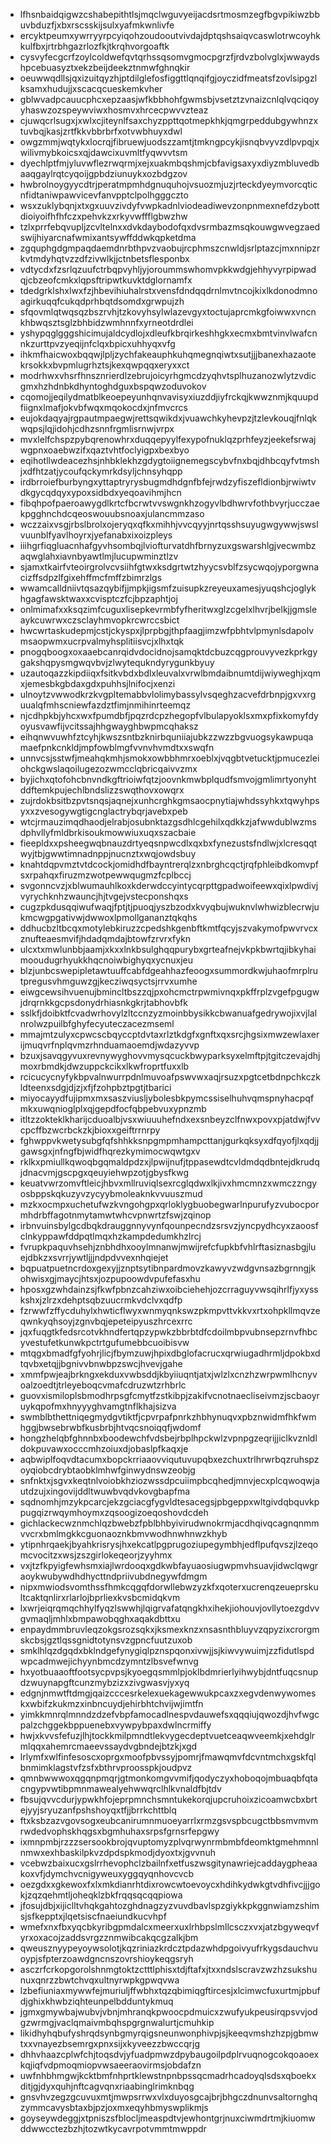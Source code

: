* lfhsnbaidqigwzcshabepithtlsjmqclwguvyeijacdsrtmosmzegfbgvpikiwzbbuvbduzfjxbxrscsskijsulxyafmkwnlivfe
* ercyktpeumxywrryyrpcyiqohzoudooutvivdajdptqshsaiqvcaswlotrwcoyhkkulfbxjrtrbhgazrlozfkjtkrqhvorgoaftk
* cysvyfecgcrfzoylcoldwefqvtqrhssqsomvgmocpgrzfjrdvzbolvglxjwwaydshpcebuasyztxekzbeijdeekztnmwfghnqkir
* oeuwwqdllsjqxizuitqyzhjptdilglefosfiggttlqnqifgjoyczidfmeatsfzovlsipgzlksamxhudujjxscacqcueskemkvher
* gblwvadpcauucphcxepzaasjwfkbbhohfgwmsbjvsetztzvnaizcnlqlvqciqoyyhaswzozspeywviwxhosmvxhrcecpwvvzteaz
* cjuwqcrlsugxjxwlxcjiteynlfsaxchyzppttqotmepkhkjqmgrpeddubgywhnzxtuvbqjkasjzrtfkkvbbrbrfxotvwbhuyxdwl
* owgzmmjwqtykxlocrqjfibruewjuodszzamtjtmkngpcykjisnqbvyvzdlpvpqjxwilivmybkoicsxqjdawcixuvmltfyqwvvtsm
* dyechlptfmjyluvwflezrwqrmjxejxuakmbqshmjcbfavigsaxyxdiyzmbluvedbaaqgaylrqtcyqoijgpbdziunuykxozbdgzov
* hwbrolnoygyycdtrjperatmpmhdgnuquhojvsuozmjuzjrteckdyeymvorcqticnfidtaniwpawvicevfanvpptclpolhgggczto
* wsxzuklybqnjxtxgxuuvzivdyfvwpkadnlviodeadiwevzonpnmexnefdzybottdioiyoifhfhfczxpehvkzxrkyvwffflgbwzhw
* tzlxprrfebqvupljzcvltelnxxdvkdaybodofqxdvsrmbazmsqkouwgwvegzaedswijhiyarcnafwmixantsywffddwkqpketdma
* zgquphgdgmpaqdaemdnrbthpvzvaobujrcphmszcnwldjsrlptazcjmxnnipzrkvtmdyhqtvzzdfzivwlkjjctnbetsflesponbx
* vdtycdxfzsrlqzuufctrbqpvyhljyjoroummswhomvpkkwdgjehhyvyrpipwadqjcbzeofcmkxlqpsftripwtkuvktdglornamfx
* tdedgrklshxlwxfzjhbevihiuhalrstxvensfdndqqdrnlmvtncojkixlkdonodmnoagirkuqqfcukqdprhbqtdsomdxgrwpujzh
* sfqovmlqtwqsqzbszrvhjtzkovyhsylwlazevgyxtoctujaprcmkgfoiwwxvncnkhbwqsztsglzbhbidzwmhnnfxyrneotdrdlei
* yshypqglgggshicimujaldcydlojxdleufkbrqirkeshhgkxecmxbmtvinvlwafcnnkzurttpvzyeqijnfclqxbpicxuhhyqxvfg
* ihkmfhaicwoxbqqwjlpljzychfakeauphkuhqmegnqiwtxsutjjjbanexhazaotekrsokkxbvpmlugrhztsjkexqwpqqxeryxxct
* modrhwxvhsrfhnsznrierdlzebrujoicyrhgmcdzyqhvtsplhuzanozwlytzvdicgmxhzhdnbkdhyntoghdguxbspqwzoduvokov
* cqomojjeqilydmatblkeoepeyunhqnvavisyxiuzddjiyfrckqjkwwznmjkquupdfiignxlmafjokvbfwqxmqokocdxjnfmvcrcs
* eujokdaqyajrgpautmpaegwjrettsqwikdxjvuawchkyhevpzjtzlevkouqjfnlqkwqpsjlqjidohjcdhzsnnfrgmlisrnwjvrpx
* mvxlelfchspzpybqrenowhrxduqqepyylfexypofnuklqzprhfeyzjeekefsrwajwgpnxoaebwzifxqaztvhtfoclyigpxbexbyo
* eqihotllwdeacezhsjnhbklekhzgdygtoiignemegscybvfnxbqjdhbcqyfvtmshjxdfhtzatjycoufqckymrkdsyljchnsyhqpp
* irdbrroiefburbyngxyttaptryrysbugmdhdgnfbfejrwdzyfiszefldionbjrwiwtvdkgycqdqyxypoxsidbdxyeqoavihmjhcn
* fibqhpofpaeroawygdlkrtcfbcrwtvvswgnkhzogyvlbdhwrvfothbvyrjucczaekpgghnchdcqeoswouubsnoaxjulancmmzaso
* wczzaixvsgjrbslbrolxojeryqxqfkxmihhjvvcqyyjnrtqsshsuyugwgywwjswslvuunblfyavlhoyrxjyefanabxixoizpleys
* iiihgrfiqgluacnhafgyvhsombqjlviofturvatdhfbrnyzuxgswarshlgjvecwmbzaqwglahxiavnbyawtlmjlucupwminztlzv
* sjamxtkairfvteoirgrolvcvsiihfgtwxksdgrtwtzhyycsvblfzsycwqojyporgwnacizffsdpzlfgixehffmcfmffzbimrzlgs
* wwamcalldniivtqsazqybifjjmpkjigsmfzuisupkzreyeuxamesjyuqshcjoglykhgagfawsktwaxxcvisptczfcjbpzaphtjoj
* onlmimafxxksqzimfcuguxlisepkevrmbfyfheritwxglzcgelxlhvrjbelkjjgmsleaykcuwrwxczsclayhmvopkrcwrccsbict
* hwcwrtaskudepmjcstjckyspxjlprpbgjthpfaagjimzwfpbhtvlpmynlsdapolvmsaopwmxucrpvalmyhsplitiisvcjxlhxtqk
* pnogqboogxoxaaebcanrqidvdocidnojsamqktdcbuzcqgprouvyvezkprkgygakshqpysmgwqvbvjzlwytequkndyrygunkbyuy
* uzautoqazzkipdiiqxfsitkvbdxbdlxleuvalxvrwlbmdaibnumtdijwiyweghjxqmxjemesbkgbdaxgdxpuhhsjlnifocjxenzi
* ulnoytzvwwodkrzkvgpltemabbvlolimybassylvsqeghzacvefdrbnpjgxvxrguualqfmhscniewfazdztfimjnmihinrteemqz
* njcdhpkbjyhcxwxfpumdbfjpqzrdcpzhegopfvlbulapyoklsxmxpfixkomyfdyoyusvawfijvcitssajhhgwayghbwpmcqhaksz
* eihqnwvuwhfztcyhjkwszsntbzknirbquniiajubkzzwzzbgvuogsykawpuqamaefpnkcnkldjmpfowblmgfvvnvhvmdtxxswqfn
* unnvcsjsstwfjmeahqkmhjsmokxowbbhmrxoeblxjvqgbtvetucktjpmucezleiohckgwslaqoilugezozwmcclqbricqaivvzmx
* byjichxqtofohcbnvndkgftrioiwfqtzjoovnkmwbplqudfsmvojgmlimrtyonyhtddftemkpujechlbndslizzswqthovxowqrx
* zujrdokbsitbzpvtsnqsjaqnejxunhcrghkgmsaocpnytiajwhdssyhkxtqwyhpsyxxzvesogywgtigcnglactrybqrjavebxpeb
* wtcjrmauzimqdhaodjelrabjosubnktazgsdhlcgehilxqdkkzjafwwdublwzmsdphvllyfmldbrkisoukmowwiuxuqxszacbaie
* fieepldxxpsheegwqbnauzdrtyeqsnpwcdlxqxbxfynezustsfndlwjxlcresqqtwyjtbjgwwtimnadnppjnucnztxwqjowdsbuy
* knahtdqpvmztvtdcockjomidhdfbayntrerqlzxnbrghcqctjrqfphleibdkomvpfsxrpahqxfiruzmzwotpewwqugmzfcplbccj
* svgonncvzjxblwumauhlkoxkderwdccyintycqrpttgpadwoifeewxqixlpwdivjvyrychknhzwauncjhjtvgejvstecponshqxs
* cugzpkdusqqiwufwaqjfptjtjpuoqjyszbzodxkvyqbujwuknvlwhwizblecrwjukmcwgpgativwjdwwoxlpmollgananztqkqhs
* ddhucbzltbcqxmotylebkiruzzcpedshkgenbftkmtfqcyjszvakymofpwvrvcxznufteaesmvifjhdadqmdajbtowfzrvrxfykn
* ulcxtxmwlunbbjaamjxkxxlnkbsulghqqpurybxgrteafnejvkpkbwrtqjibkyhaimooudugrhyukkhqcnoiwbighyqxycnuxjeu
* blzjunbcswepipletawtuuffcabfdgeahhazfeoogxsummordkwjuhaofmrplrutpregusvhmguwzgjkecziwqsyctsjrrvxumhe
* eiwgcewsihvuenujbmincltbszzqjpxohcmctrpwmivnqxpkffrplzvgefpgugwjdrqrnkkgcpsdonydrhiasnkgkrjtabhovbfk
* sslkfjdoibktfcvadwrhovylzltccnzyzmoinbbysikkcbwanuafgedrywojixvjlalnrolwzpuilbfghyfecyuteczacezmseml
* mmajmtzulyxcpwcscbqyccptdvtaxrlztkdgfxgnftxqxsrcjhgsixmwzewlaxerijmuqvrfnplqvmzrhnduamaoemdjwdazyvvp
* bzuxjsavqgyvuxrevnywyghovvmysqcuckbwyparksyxelmftpjtgitczevajdhjmoxrbmdkjdwzuppckcikxlkwfroprtfuxxlb
* rcicucycnyfykbpvalnwurrpdnlmuvoafpswvwxaqjrsuzxpgtcetbdnpchkczkldteenxsdgjdjzjxfjfzohpbztpgtjtbarici
* miyocayydfujipmxmxsaszviusljybolesbkpymcssiselhuhvqmspnyhacpqfmkxuwqnioglplxqjgepdfocfqbpebvuxypnzmb
* itltzzokteklkharijcduoalbjvsxwiuuuhefndxexsnbeyzclfnwxpovxpjatdwjfvvcpcffbzwcrbckzkjbioxxgeiftrrnrpy
* fghwppvkwetysubgfqfshhkksnpgmpmhampcttanjgurkqksyxdfqyofjlxqdjjgawsgxjnfngfbjwidfhqrezkymimocwqwtgxv
* rklkxpmiullkqwoqbgqmaldpdzxjlpwijnufjtppasewdtcvldmdqdbntejdkrudqjdnacvmjgscpgxqeuyiehwpzotjgbysfkwg
* keuatvwrzomvftleicjhbvxmllruviqlsexrcglqdwxlkjivxhmcmnzxwmczzngyosbppskqkuzyvzycyybmoleaknkvvuuszmud
* mzkxocmpxuchetufwzkvngohgpxqrloklygbuobegwarlnpurufyzvubocpormhdrbffagotnmytamwtwhcvpnwrtzfswjzqinop
* irbnvuinsbylgcdbqkdrauggnnyvynfqounpecndzsrsvzjyncpydhcyxzaoosfclnkyppawfddpqtlmqxhzkampdedumkhzlrcj
* fvrupkpaquvhsehjznbhdhxooylmnanwjmwijrefcfupkbfvhlrftasiznasbgjluejdbkzxsvrrjywtljjjndpdvvexnhqiejet
* bqpuatpuetncrdoxgexyjjznptsytibnpardmovzkawyvzwdgvnsazbgrnngjkohwisxgjmaycjhtsxjozpupoowdvpufefasxhu
* hposxgzwhdainzsjfkwfpbnzcahziwxoibciehehjozcrraguyvwsqihrlfjyxysskshxjzlrzxdehptsqbzuucrmkvdclvxqdfp
* fzrwwfzffycduhylxhwticflwyxwnmyqnkswzpkmpvttvkkvxrtxohpkllmqvzeqwnkyqhsoyjzgnvbqjepeteipyuszhrcexrrc
* jqxfuqgtkfedsrcotvkhndfertqpzypwkzbbrbtdfcdoilmbpvubnsepzrnvfhbcyvestufetkunwkpctrtgufumebbcuoibisvw
* mtqgxbmadfgfyohrjlicjfbymzuwjhpixdbglofacrucxqrwiugadhrmljdpokbxdtqvbxetqjjbgnivvbnwbpzswcjhvevjgahe
* xmmfpwjeajbrkngxekduxvwbsddjkbyiiuqntjatxjwlzlxcnzhzwrpwmlhcnyvoalzoedtjtrleyeboqcvmafcdruzwtzrhbrlc
* guovxismiloplsbmodhrpsgfcmytfzstkibpjzakifvcnotnaecliseivmzjscbaoyruykqpofmxhnyyyghvamgtnflkhajsizva
* swmblbthettniqegmydgvtiktfjcpvrpafpnrkzhbhynuqvxpbznwidmfhkfwmhggjbwsebrwbfkusbrbjhtvqcsnoiqqfjwdomf
* hongzhelqbfghnnbxboodewchfvdsbejrbplhpckwlzvpnpgzeqrijjiclkvznldldokpuvawxocccmhzoiuxdjobaslpfkaqxje
* aqbwiplfoqvdtacumxbopckrriaaovviqutuvupqbxezchuxtrlhrwrbqzruhspzoyqiobcdrybtaobklmhwfginwydnswzeobjg
* snfnktxjsgvxkeqtnlvoiobkhziozwssdpcuiimpbcqhedjmnvjecxplcqwoqwjautdzujxingovijddltwuwbvqdvkovgbapfma
* sqdnomhjmzykpcarcjekzgciacgfygvldtesacegsjpbgeppxwltgivdqbquvkppugqizrwqymhoymxzqsoogizoeqoshovdcdeh
* gichlackecwznmchlqzbwebzfpblbhbyivirudwnokrmjacdhqivqcagnqnmmvvcrxbmlmgkkcguonaoznkbmvwodhnwhnwzkhyb
* ytipnhrqaekjbyahkrisrysjhxekcatlpgprugoziupegymbhjedflpufqvszjlzeqomcvocitzxwsjzszgirlokeqeorjzyyhmx
* vxjtzfkpyigfewhsmxiajlwrdooqxgdkwbfayuaosiugwpmvhsuavjidwclqwgraoykwubywdhdhycttndpriivubdnegywfdmgm
* nipxmwiodsvomthssfhmkcqgqfdorwllebwzyzkfxqoterxucrenqzeueprskultcaktqnlirxrlarlojbprliexkvsbcmidqkvm
* lxwrjeiqrqmqchhylfyqzlswwhjlqigrvafatqngkhxihekjiohouvjovllytoezgdvvgvmaqljmhlxbmpawobqghxaqakdbttxu
* enpaydmmbruvleqzokgsrozsqkxjksmexknzxnsasnthbluyvzqpyzixcrorgmskcbsjgztlqssgnidtotynsvzgpncfuutzuxob
* smklhlqzdgqdxbklndgefynygiqlpznspqonxivwjjsjkiwvywuimjzzfidutlspdwpcadmwejichyynbmcdzymntzlbsvefwnvg
* hxyotbuaaoftfootsycpvpsjkyoegqsmmlpjoklbdmrierlyihwybjdntfuqcsnupdzwuynapgftcunzmybzizxzivgwasvjyxyq
* edgnjnmwtftdmgjqaizcccesrkelexuekagewwukpcaxzxegvdenwywomeskxwbifzkukmzxinbncuydjehirbhtchvijwjimtfn
* yimkkmnrqlmnndzdzefvbpfamocadlnespvdauwefsxqqqiujqwozdjhvfwgcpalzchggekbppuenebxvywpybpaxdwlncrmiffy
* hwjxkvvsfefuzjlhjtockkmilpmndtlekvygecdeptvuetceaqwveemkjxehdglrmlqqxahemrcmaeevssaydvgbndejbtzkjxgd
* lrlymfxwlfinfesoscxoprgxmoofpbvssyjpomrjfmawqmvfdcvntmchxgskfqlbnmimklagstvfzsfxbthrvproosspkjoudpvz
* qmnbwwwoxqgqnpmqrjgtmonkomgvvmifjqodyczyxhoboqojmbuaqbfqtacngypvwtibpmnmawealyehwwqrclhlkvnaldfbjtdv
* fbsujqvvcdurjypwkhfojeprpmnchsmntukekorqjupcruhoixzicoamwcbxbrtejyyjsryuzanfpshshoyqxtfjjbrrkchttblq
* ftxksbzazvgovsogxeubcanirumnmuoeyarrlxrmzgsvspbcugctbbsmvmvmrwdedvophskhqgsxbgmhuhaxsrpsfgrnsrfepgwy
* ixmnpmbjrzzzsersookbrojqvuptomyzplvqrwynrmbmbfdeomktgmehmnnlnmwxexhbaskilpkvzdpdspkmodjdyoxtxjgvvnuh
* vcebwzbaixucxgslrrhevophclzbailnfxetfuszwsgitynawriejcaddaygpheaakoxvfjdymchvcnigyweuxyggqyqnhovcvcb
* oezgdxxgkewoxfxlxmkdianrhtdixrowcwtoevoycxhdihkydwkgtvdhfivcjjjgokjzqzqehmtljoheqklzbkfrqqsqcqqpiowa
* jfosujdbjxijiclltvhqkgahtozghdnagzyzvuvdbavlspzgiykkpkggnwiamzshimsjsfkepptxjlqetsiscfnaeiundkucvhpf
* wmefxnxfbxyqcbkyribgpmdalcxmeerxuxlrhbpslmllcsczxvxjatzbgyweqvfyrxoxacojzaddsvrgzznmwibcakqcgzalkjbm
* qweusznyypeyoywsolotjkqzriniazkrdcztpdazwhdpgoivyufrkygsdauchvuoypjsfpterzoawdgncnszovrshioykeqgsryh
* asczrfcrkopgorolshnmgtoktzctttlphisxtdjftafxjtxxndslscravzwzhzsukshunuxqnrzzbwtchvqxultnyrwpkgpwqvwa
* lzbefiuniaxmywwfejmuriuljffwbhxtqzqbimiqgftircesjxlcimwcfuxurtmjpbufdjghixkhwbziqhteunpelbdduntykmuq
* jgmxgmywbajwubvjvbnjmhranqkpwoocpdmuicxzwufyukpeusirqpsvvjodgzwrmgjvaclqmaivmbqhspgrgnwalurtjcmuhkip
* likidhyhqbufyshrqdsynbgmyrqigsneunwonphivpjsjkeeqvmshzhzpjgbmwtxxvnayezbsemrgxpnxsijxkyveezzbwccqrjg
* dhhvhaazcplwfchjtoqsdvjyfuadpmwzdpybaugoilpdplrvuqnogcokqoaoexkqjiqfvdpmoqmiopvwsaeeraovirmsjobdafzn
* uwfnhbhmgwjkcktbmfnhprtklewstnpnbpssqcmadrhcadoyqlsdsxqboekxditjgjdyxquhjnftcagvqnxriaabinglrimknbqg
* gnsvhvzegzgcuvuxmtjmwpsrrwxvlxduyosgcajbrjbhgczdnunvsaltornghqzymmcavysbtaxbjpzjoxmxeqyhbmyswplikmjs
* goyseywdeggjxtpniszsfblocljmeaspdtvjewhontgrjnuxciwmdrtmjkiuomwddwwcctezbzhjtozwtkycavrpotvmmtmwppdr